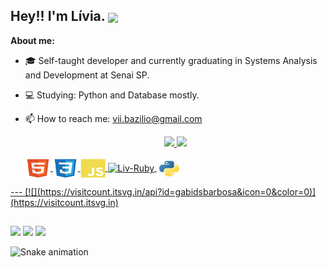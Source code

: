 
## Hey!! I'm Lívia. <img src="https://i.pinimg.com/originals/2e/25/75/2e2575671b6525b02b1c5985f5de56fa.gif" width="50" align="center"></h2>

**About me:** 
- 🎓 Self-taught developer and currently graduating in Systems Analysis and Development at Senai SP.
- 💻 Studying: Python and Database mostly.
- 📫 How to reach me: vii.bazilio@gmail.com

  <div align="center">
    <a href="https://github.com/livvialta">
      <img height="180em" src="https://github-readme-streak-stats.herokuapp.com/?user=livvialta&theme=dark&hide_border=false"/>
    <img height="180em" src="https://github-readme-stats.vercel.app/api/top-langs/?username=livvialta&layout=compact&langs_count=16&theme=midnight-purple"/>
   </div>
  
  <div style="display: inline_block"><br>
  <img align="center" alt="Liv-HTML" height="30" width="40" src="https://raw.githubusercontent.com/devicons/devicon/master/icons/html5/html5-original.svg">
  <img align="center" alt="Liv-CSS" height="30" width="40" src="https://raw.githubusercontent.com/devicons/devicon/master/icons/css3/css3-original.svg">
  <img align="center" alt="Liv-Js" height="30" width="40" src="https://raw.githubusercontent.com/devicons/devicon/master/icons/javascript/javascript-plain.svg">
  <img align="center" alt="Liv-Ruby" height="30" width="40" src="https://cdn.jsdelivr.net/gh/devicons/devicon/icons/ruby/ruby-plain.svg">
  <img align="center" alt="Liv-Python" height="30" width="40" src="https://raw.githubusercontent.com/devicons/devicon/master/icons/python/python-original.svg">
</div>
---
[![](https://visitcount.itsvg.in/api?id=gabidsbarbosa&icon=0&color=0)](https://visitcount.itsvg.in)

##

<div> 
  <a target="_blank" href="https://www.instagram.com/livia_vialta/" target="_blank"><img src="https://img.shields.io/badge/-Instagram-%23E4405F?style=for-the-badge&logo=instagram&logoColor=white"></a>
  <a target="_blank" href = "mailto:vii.bazilio@gmail.com"><img src="https://img.shields.io/badge/-Gmail-%23333?style=for-the-badge&logo=gmail&logoColor=white"></a>
  <a target="_blank" href="https://www.linkedin.com/in/l%C3%ADvia-vialta/" target="_blank"><img src="https://img.shields.io/badge/-LinkedIn-%230077B5?style=for-the-badge&logo=linkedin&logoColor=white"></a> 
  
  ![Snake animation](https://github.com/livvialta/livvialta/blob/output/github-contribution-grid-snake.svg)
  
</div>


